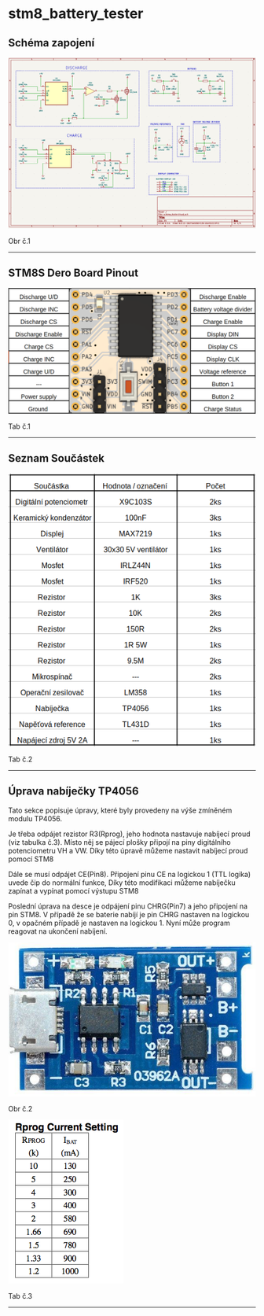 # stm8_battery_tester

## Schéma zapojení
<p align="center"><img src="media/schematic.png"><p>
<p>Obr č.1</p>
  
---
  
## STM8S Dero Board Pinout
<p align="center"><img src="media/pinout_1.png"><p>
<p>Tab č.1</p>
  
---
  
## Seznam Součástek
<p align="left"><img src="media/BOM.png"><p>
<p>Tab č.2</p>

---
  
## Úprava nabíječky TP4056
<p>Tato sekce popisuje úpravy, které byly provedeny na výše zmíněném modulu TP4056.</p>
<p>Je třeba odpájet rezistor R3(Rprog), jeho hodnota nastavuje nabíjecí proud (viz tabulka č.3). Místo něj se pájecí plošky připojí na piny digitálního potenciometru VH a VW. Díky této úpravě můžeme nastavit nabíjecí proud pomocí STM8</p>
<p>Dále se musí odpájet CE(Pin8). Připojení pinu CE na logickou 1 (TTL logika) uvede čip do normální funkce, Díky této modifikaci můžeme nabíječku zapínat a vypínat pomocí výstupu STM8</p>
<p>Poslední úprava na desce je odpájení pinu CHRG(Pin7) a jeho připojení na pin STM8. V případě že se baterie nabíjí je pin CHRG nastaven na logickou 0, v opačném případě je nastaven na logickou 1. Nyní může program reagovat na ukončení nabíjení.</p>


<p align="left"><img src="media/tp4056.jpg"><p>
  <p>Obr č.2</p>
<p align="left"><img src="media/Rprog.png"><p>
  <p>Tab č.3</p>

---

